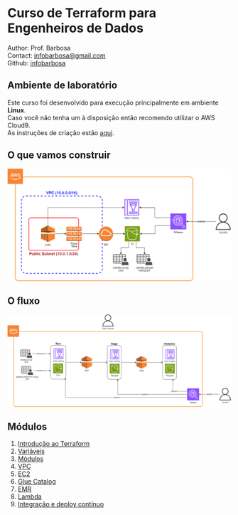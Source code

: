# Curso de Terraform para Engenheiros de Dados
Author: Prof. Barbosa  
Contact: infobarbosa@gmail.com  
Github: [infobarbosa](https://github.com/infobarbosa)

## Ambiente de laboratório
Este curso foi desenvolvido para execução principalmente em ambiente **Linux**.<br>
Caso você não tenha um à disposição então recomendo utilizar o AWS Cloud9.<br>
As instruções de criação estão [aqui](99-Cloud9-Environment).

## O que vamos construir
![infra-emr](img2.png)

## O fluxo
![Fluxo de dados](img1.png)

## Módulos

1. [Introdução ao Terraform](01-introducao-terraform)
2. [Variáveis](02-variaveis)
3. [Módulos](03-modulos)
4. [VPC](04-vpc)
5. [EC2](05-ec2)
6. [Glue Catalog](06-glue-catalog)
7. [EMR](07-emr)
8. [Lambda](08-lambda)
9. [Integração e deploy contínuo](09-integracao-e-deploy-continuo)
